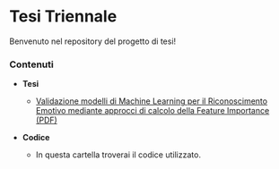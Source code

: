 # Tesi Triennale
Benvenuto nel repository del progetto di tesi!
### Contenuti

- **Tesi**
  - [Validazione modelli di Machine Learning per il Riconoscimento Emotivo mediante approcci di calcolo della Feature Importance (PDF)](./tesi.pdf)

- **Codice**
  - In questa cartella troverai il codice utilizzato.
